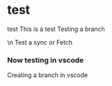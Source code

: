 # test
test
This is a test
Testing a branch

\n Test a sync or Fetch

### Now testing in vscode ###

Creating a branch in vscode

